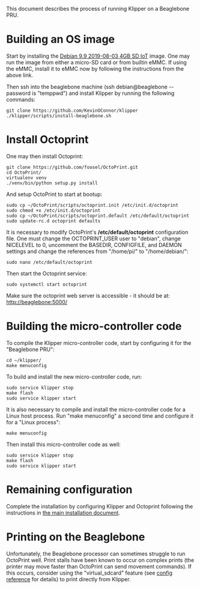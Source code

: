 This document describes the process of running Klipper on a Beaglebone PRU.

# Building an OS image

Start by installing the [Debian 9.9 2019-08-03 4GB SD IoT](https://beagleboard.org/latest-images) image. One may run the image from either a micro-SD card or from builtin eMMC. If using the eMMC, install it to eMMC now by following the instructions from the above link.

Then ssh into the beaglebone machine (ssh debian@beaglebone -- password is "temppwd") and install Klipper by running the following commands:

```
git clone https://github.com/KevinOConnor/klipper
./klipper/scripts/install-beaglebone.sh
```

# Install Octoprint

One may then install Octoprint:

```
git clone https://github.com/foosel/OctoPrint.git
cd OctoPrint/
virtualenv venv
./venv/bin/python setup.py install
```

And setup OctoPrint to start at bootup:

```
sudo cp ~/OctoPrint/scripts/octoprint.init /etc/init.d/octoprint
sudo chmod +x /etc/init.d/octoprint
sudo cp ~/OctoPrint/scripts/octoprint.default /etc/default/octoprint
sudo update-rc.d octoprint defaults
```

It is necessary to modify OctoPrint's **/etc/default/octoprint** configuration file. One must change the OCTOPRINT_USER user to "debian", change NICELEVEL to 0, uncomment the BASEDIR, CONFIGFILE, and DAEMON settings and change the references from "/home/pi/" to "/home/debian/":

```
sudo nano /etc/default/octoprint
```

Then start the Octoprint service:

```
sudo systemctl start octoprint
```

Make sure the octoprint web server is accessible - it should be at: <http://beaglebone:5000/>

# Building the micro-controller code

To compile the Klipper micro-controller code, start by configuring it for the "Beaglebone PRU":

```
cd ~/klipper/
make menuconfig
```

To build and install the new micro-controller code, run:

```
sudo service klipper stop
make flash
sudo service klipper start
```

It is also necessary to compile and install the micro-controller code for a Linux host process. Run "make menuconfig" a second time and configure it for a "Linux process":

```
make menuconfig
```

Then install this micro-controller code as well:

```
sudo service klipper stop
make flash
sudo service klipper start
```

# Remaining configuration

Complete the installation by configuring Klipper and Octoprint following the instructions in [the main installation document](Installation.md#configuring-klipper).

# Printing on the Beaglebone

Unfortunately, the Beaglebone processor can sometimes struggle to run OctoPrint well. Print stalls have been known to occur on complex prints (the printer may move faster than OctoPrint can send movement commands). If this occurs, consider using the "virtual_sdcard" feature (see [config reference](Config_Reference.md#virtual_sdcard) for details) to print directly from Klipper.
